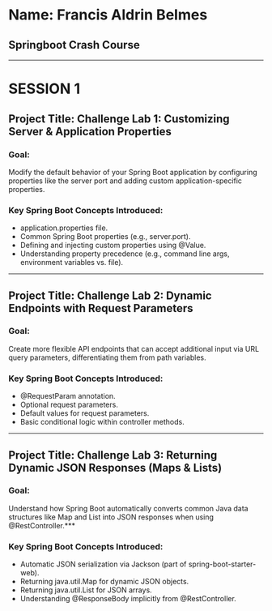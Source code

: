 # Name: Francis Aldrin Belmes
## Springboot Crash Course
***
# SESSION 1
## Project Title: Challenge Lab 1: Customizing Server & Application Properties
### Goal:
Modify the default behavior of your Spring Boot application by configuring properties like the server port and adding custom application-specific properties.
### Key Spring Boot Concepts Introduced:
* application.properties file.
* Common Spring Boot properties (e.g., server.port).
* Defining and injecting custom properties using @Value.
* Understanding property precedence (e.g., command line args, environment variables vs. file).
***
## Project Title: Challenge Lab 2: Dynamic Endpoints with Request Parameters
### Goal:
Create more flexible API endpoints that can accept additional input via URL query parameters, differentiating them from path variables.
### Key Spring Boot Concepts Introduced:
* @RequestParam annotation.
* Optional request parameters.
* Default values for request parameters.
* Basic conditional logic within controller methods.
***
## Project Title: Challenge Lab 3: Returning Dynamic JSON Responses (Maps & Lists)
### Goal:
Understand how Spring Boot automatically converts common Java data structures like Map and List into JSON responses when using @RestController.***
### Key Spring Boot Concepts Introduced:
* Automatic JSON serialization via Jackson (part of spring-boot-starter-web).
* Returning java.util.Map for dynamic JSON objects.
* Returning java.util.List for JSON arrays.
* Understanding @ResponseBody implicitly from @RestController.
